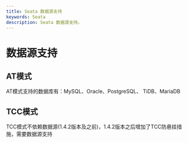 ```yaml
---
title: Seata 数据源支持
keywords: Seata
description: Seata 数据源支持。
---
```


# 数据源支持
## AT模式
AT模式支持的数据库有：MySQL、Oracle、PostgreSQL、 TiDB、MariaDB

## TCC模式
TCC模式不依赖数据源(1.4.2版本及之前)，1.4.2版本之后增加了TCC防悬挂措施，需要数据源支持
